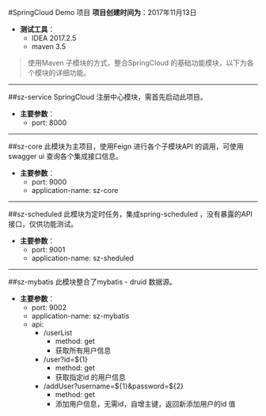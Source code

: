 #SpringCloud Demo 项目
**项目创建时间为**：2017年11月13日

- **测试工具**：
  - IDEA 2017.2.5
  - maven 3.5
> 使用Maven 子模块的方式，整合SpringCloud 的基础功能模块，以下为各个模块的详细功能。

-----------
##sz-service
SpringCloud 注册中心模块，需首先启动此项目。
- **主要参数**：
  - port: 8000

-----------
##sz-core
此模块为主项目，使用Feign 进行各个子模块API 的调用，可使用swagger ui 查询各个集成接口信息。
- **主要参数**：
  - port: 9000
  - application-name: sz-core
  
-----------
##sz-scheduled
此模块为定时任务，集成spring-scheduled ，没有暴露的API 接口，仅供功能测试。
- **主要参数**：
  - port: 9001
  - application-name: sz-sheduled

-----------
##sz-mybatis
此模块整合了mybatis - druid 数据源。
- **主要参数**：
  - port: 9002
  - application-name: sz-mybatis
  - api:
    - /userList
      - method: get
      - 获取所有用户信息
    - /user?id=${1}
      - method: get
      - 获取指定id 的用户信息
    - /addUser?username=${1}&password=${2}
      - method: get
      - 添加用户信息，无需id，自增主键，返回新添加用户的id 值
      